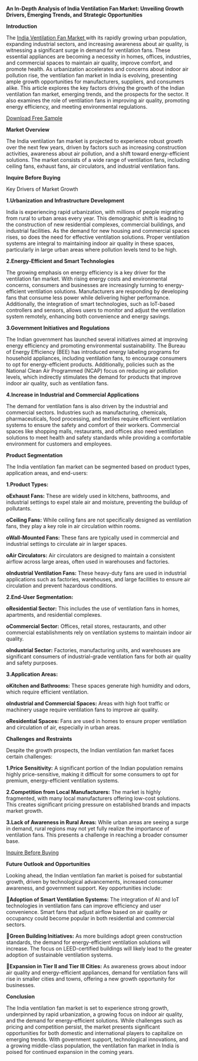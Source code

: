 **An In-Depth Analysis of India Ventilation Fan Market: Unveiling Growth Drivers, Emerging Trends, and Strategic Opportunities**

**Introduction**

The [India Ventilation Fan Market ](https://www.nextmsc.com/report/india-ventilation-fan-market) with its rapidly growing urban population, expanding industrial sectors, and increasing awareness about air quality, is witnessing a significant surge in demand for ventilation fans. These essential appliances are becoming a necessity in homes, offices, industries, and commercial spaces to maintain air quality, improve comfort, and promote health. As urbanization accelerates and concerns about indoor air pollution rise, the ventilation fan market in India is evolving, presenting ample growth opportunities for manufacturers, suppliers, and consumers alike. This article explores the key factors driving the growth of the Indian ventilation fan market, emerging trends, and the prospects for the sector. It also examines the role of ventilation fans in improving air quality, promoting energy efficiency, and meeting environmental regulations.

[Download Free Sample ](https://www.nextmsc.com/india-ventilation-fan-market/request-sample)

**Market Overview**

The India ventilation fan market is projected to experience robust growth over the next few years, driven by factors such as increasing construction activities, awareness about air pollution, and a shift toward energy-efficient solutions. The market consists of a wide range of ventilation fans, including ceiling fans, exhaust fans, air circulators, and industrial ventilation fans.

**Inquire Before Buying** 

Key Drivers of Market Growth

**1.Urbanization and Infrastructure Development**

India is experiencing rapid urbanization, with millions of people migrating from rural to urban areas every year. This demographic shift is leading to the construction of new residential complexes, commercial buildings, and industrial facilities. As the demand for new housing and commercial spaces rises, so does the need for effective ventilation solutions. Proper ventilation systems are integral to maintaining indoor air quality in these spaces, particularly in large urban areas where pollution levels tend to be high. 

**2.Energy-Efficient and Smart Technologies**

The growing emphasis on energy efficiency is a key driver for the ventilation fan market. With rising energy costs and environmental concerns, consumers and businesses are increasingly turning to energy-efficient ventilation solutions. Manufacturers are responding by developing fans that consume less power while delivering higher performance. Additionally, the integration of smart technologies, such as IoT-based controllers and sensors, allows users to monitor and adjust the ventilation system remotely, enhancing both convenience and energy savings.

**3.Government Initiatives and Regulations**

The Indian government has launched several initiatives aimed at improving energy efficiency and promoting environmental sustainability. The Bureau of Energy Efficiency (BEE) has introduced energy labeling programs for household appliances, including ventilation fans, to encourage consumers to opt for energy-efficient products. Additionally, policies such as the National Clean Air Programmed (NCAP) focus on reducing air pollution levels, which indirectly stimulates the demand for products that improve indoor air quality, such as ventilation fans.

**4.Increase in Industrial and Commercial Applications**

The demand for ventilation fans is also driven by the industrial and commercial sectors. Industries such as manufacturing, chemicals, pharmaceuticals, food processing, and textiles require efficient ventilation systems to ensure the safety and comfort of their workers. Commercial spaces like shopping malls, restaurants, and offices also need ventilation solutions to meet health and safety standards while providing a comfortable environment for customers and employees.

**Product Segmentation**

The India ventilation fan market can be segmented based on product types, application areas, and end-users:

**1.Product Types:**

**oExhaust Fans:** These are widely used in kitchens, bathrooms, and industrial settings to expel stale air and moisture, preventing the buildup of pollutants.

**oCeiling Fans:** While ceiling fans are not specifically designed as ventilation fans, they play a key role in air circulation within rooms.

**oWall-Mounted Fans:** These fans are typically used in commercial and industrial settings to circulate air in larger spaces.

**oAir Circulators:** Air circulators are designed to maintain a consistent airflow across large areas, often used in warehouses and factories.

**oIndustrial Ventilation Fans:** These heavy-duty fans are used in industrial applications such as factories, warehouses, and large facilities to ensure air circulation and prevent hazardous conditions.

**2.End-User Segmentation:**

**oResidential Sector:** This includes the use of ventilation fans in homes, apartments, and residential complexes.

**oCommercial Sector:** Offices, retail stores, restaurants, and other commercial establishments rely on ventilation systems to maintain indoor air quality.

**oIndustrial Sector:** Factories, manufacturing units, and warehouses are significant consumers of industrial-grade ventilation fans for both air quality and safety purposes.

**3.Application Areas:**

**oKitchen and Bathrooms:** These spaces generate high humidity and odors, which require efficient ventilation.

**oIndustrial and Commercial Spaces:** Areas with high foot traffic or machinery usage require ventilation fans to improve air quality.

**oResidential Spaces:** Fans are used in homes to ensure proper ventilation and circulation of air, especially in urban areas.

**Challenges and Restraints**

Despite the growth prospects, the Indian ventilation fan market faces certain challenges:

**1.Price Sensitivity:** A significant portion of the Indian population remains highly price-sensitive, making it difficult for some consumers to opt for premium, energy-efficient ventilation systems.

**2.Competition from Local Manufacturers:** The market is highly fragmented, with many local manufacturers offering low-cost solutions. This creates significant pricing pressure on established brands and impacts market growth.

**3.Lack of Awareness in Rural Areas:** While urban areas are seeing a surge in demand, rural regions may not yet fully realize the importance of ventilation fans. This presents a challenge in reaching a broader consumer base.

[Inquire Before Buying](https://www.nextmsc.com/india-ventilation-fan-market/inquire-before-buying)

**Future Outlook and Opportunities**

Looking ahead, the Indian ventilation fan market is poised for substantial growth, driven by technological advancements, increased consumer awareness, and government support. Key opportunities include:

**Adoption of Smart Ventilation Systems:** The integration of AI and IoT technologies in ventilation fans can improve efficiency and user convenience. Smart fans that adjust airflow based on air quality or occupancy could become popular in both residential and commercial sectors.

**Green Building Initiatives:** As more buildings adopt green construction standards, the demand for energy-efficient ventilation solutions will increase. The focus on LEED-certified buildings will likely lead to the greater adoption of sustainable ventilation systems.

**Expansion in Tier II and Tier III Cities:** As awareness grows about indoor air quality and energy-efficient appliances, demand for ventilation fans will rise in smaller cities and towns, offering a new growth opportunity for businesses.

**Conclusion**

The India ventilation fan market is set to experience strong growth, underpinned by rapid urbanization, a growing focus on indoor air quality, and the demand for energy-efficient solutions. While challenges such as pricing and competition persist, the market presents significant opportunities for both domestic and international players to capitalize on emerging trends. With government support, technological innovations, and a growing middle-class population, the ventilation fan market in India is poised for continued expansion in the coming years.
